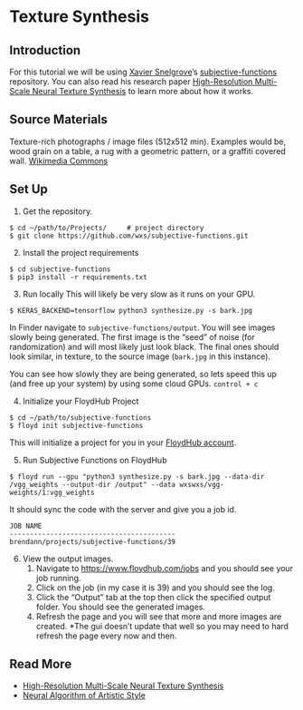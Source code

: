 # Texture Synthesis
## Introduction
For this tutorial we will be using [Xavier Snelgrove](https://twitter.com/wxswxs)’s [subjective-functions](https://github.com/wxs/subjective-functions) repository. You can also read his research paper [High-Resolution Multi-Scale Neural Texture Synthesis](http://wxs.ca/research/multiscale-neural-synthesis/) to learn more about how it works.

## Source Materials
Texture-rich photographs / image files (512x512 min). Examples would be, wood grain on a table, a rug with a geometric pattern, or a graffiti covered wall.
[Wikimedia Commons](https://commons.wikimedia.org/wiki/Main_Page)

## Set Up
1. Get the repository.
```
$ cd ~/path/to/Projects/	 # project directory
$ git clone https://github.com/wxs/subjective-functions.git
```

2. Install the project requirements
```
$ cd subjective-functions
$ pip3 install -r requirements.txt
```

3. Run locally
This will likely be very slow as it runs on your GPU.
```
$ KERAS_BACKEND=tensorflow python3 synthesize.py -s bark.jpg
```

In Finder navigate to `subjective-functions/output`. You will see images slowly being generated. The first image is the “seed” of noise (for randomization) and will most likely just look black. The final ones should look similar, in texture, to the source image (`bark.jpg` in this instance).

You can see how slowly they are being generated, so lets speed this up (and free up your system) by using some cloud GPUs.  `control + c`

4. Initialize your FloydHub Project
```
$ cd ~/path/to/subjective-functions
$ floyd init subjective-functions
```

This will initialize a project for you in your [FloydHub account](https://www.floydhub.com/projects).

5. Run Subjective Functions on FloydHub
```
$ floyd run --gpu "python3 synthesize.py -s bark.jpg --data-dir /vgg_weights --output-dir /output" --data wxswxs/vgg-weights/1:vgg_weights
```

It should sync the code with the server and give you a job id.
```
JOB NAME
-----------------------------------------
brendann/projects/subjective-functions/39
```

6. View the output images.
	1. Navigate to https://www.floydhub.com/jobs and you should see your job running.
	2. Click on the job (in my case it is 39) and you should see the log.
	3. Click the “Output” tab at the top then click the specified output folder. You should see the generated images.
	4. Refresh the page and you will see that more and more images are created.
*The gui doesn’t update that well so you may need to hard refresh the page every now and then.

## Read More
* [High-Resolution Multi-Scale Neural Texture Synthesis](http://wxs.ca/research/multiscale-neural-synthesis/)
* [Neural Algorithm of Artistic Style](https://arxiv.org/abs/1508.06576)

